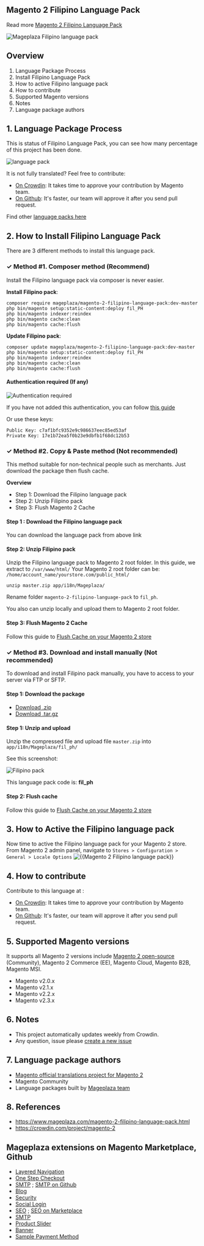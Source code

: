 ## Magento 2 Filipino Language Pack



Read more [Magento 2 Filipino Language Pack](https://www.mageplaza.com/magento-2-filipino-language-pack.html)

![Mageplaza Filipino language pack](https://i.imgur.com/qjWPj1W.png)

## Overview

1. Language Package Process
2. Install Filipino Language Pack
3. How to active Filipino language pack
4. How to contribute
5. Supported Magento versions
6. Notes
7. Language package authors

## 1. Language Package Process

This is status of Filipino Language Pack, you can see how many percentage of this project has been done.

![language pack](http://progressed.io/bar/1?title=translated)

It is not fully translated? Feel free to contribute:
- [On Crowdin](https://crowdin.com/project/magento-2): It takes time to approve your contribution by Magento team.
- [On Github](https://github.com/mageplaza/magento-2-filipino-language-pack/blob/master/HOW-TO-CONTRIBUTE.md): It's faster, our team will approve it after you send pull request.


Find other [language packs here](https://www.mageplaza.com/kb/magento-2-language-pack/)

## 2. How to Install Filipino Language Pack

There are 3 different methods to install this language pack.

### ✓ Method #1. Composer method (Recommend)
Install the Filipino language pack via composer is never easier.

**Install Filipino pack**:

```
composer require mageplaza/magento-2-filipino-language-pack:dev-master
php bin/magento setup:static-content:deploy fil_PH
php bin/magento indexer:reindex
php bin/magento cache:clean
php bin/magento cache:flush

```


**Update  Filipino pack**:

```
composer update mageplaza/magento-2-filipino-language-pack:dev-master
php bin/magento setup:static-content:deploy fil_PH
php bin/magento indexer:reindex
php bin/magento cache:clean
php bin/magento cache:flush

```

#### Authentication required (If any)

![Authentication required](https://cdn.mageplaza.com/media/general/dmryiPk.png)

If you have not added this authentication, you can follow [this guide](http://devdocs.magento.com/guides/v2.0/install-gde/prereq/connect-auth.html)

Or use these keys:

```
Public Key: c7af1bfc9352e9c986637eec85ed53af
Private Key: 17e1b72ea5f0b23e9dbfb1f68dc12b53
```



### ✓ Method #2. Copy & Paste method (Not recommended)

This method suitable for non-technical people such as merchants. Just download the package then flush cache.

**Overview**

- Step 1: Download the Filipino language pack
- Step 2: Unzip Filipino pack
- Step 3: Flush Magento 2 Cache

#### Step 1 : Download the Filipino language pack

You can download the language pack from above link

#### Step 2: Unzip Filipino pack

Unzip the Filipino language pack to Magento 2 root folder. In this guide, we extract to `/var/www/html/`
Your Magento 2 root folder can be: `/home/account_name/yourstore.com/public_html/`

```
unzip master.zip app/i18n/Mageplaza/
```

Rename folder `magento-2-filipino-language-pack` to `fil_ph`.


You also can unzip locally and upload them to Magento 2 root folder.

#### Step 3: Flush Magento 2 Cache

Follow this guide to [Flush Cache on your Magento 2 store](https://www.mageplaza.com/kb/how-flush-enable-disable-cache.html)


### ✓ Method #3. Download and install manually (Not recommended)

To download and install Filipino pack manually, you have to access to your server via FTP or SFTP.

#### Step 1: Download the package

- [Download .zip](https://github.com/mageplaza/magento-2-filipino-language-pack/archive/master.zip)
- [Download .tar.gz](https://github.com/mageplaza/magento-2-filipino-language-pack/tarball/master)

#### Step 1: Unzip and upload

Unzip the compressed file and upload file `master.zip` into `app/i18n/Mageplaza/fil_ph/`

See this screenshot:

![Filipino pack](https://cdn3.mageplaza.com/media/general/language-pack.png)

This language pack code is: **fil_ph**

#### Step 2: Flush cache

Follow this guide to [Flush Cache on your Magento 2 store](https://www.mageplaza.com/kb/how-flush-enable-disable-cache.html)


## 3. How to Active the Filipino language pack 

Now time to active the Filipino language pack for your Magento 2 store. From Magento 2 admin panel, navigate to `Stores > Configuration > General > Locale Options`
![{{Magento 2 Filipino language pack}}](https://cdn.mageplaza.com/media/general/aPSUA0l.png)


## 4. How to contribute

Contribute to this language at :
- [On Crowdin](https://crowdin.com/project/magento-2): It takes time to approve your contribution by Magento team.
- [On Github](https://github.com/mageplaza/magento-2-filipino-language-pack/blob/master/HOW-TO-CONTRIBUTE.md): It's faster, our team will approve it after you send pull request.


## 5. Supported Magento versions

It supports all Magento 2 versions include [Magento 2 open-source](https://www.mageplaza.com/download-magento/) (Community), Magento 2 Commerce (EE), Magento Cloud, Magento B2B, Magento MSI.


- Magento v2.0.x
- Magento v2.1.x
- Magento v2.2.x
- Magento v2.3.x



## 6. Notes 

- This project automatically updates weekly from Crowdin.
- Any question, issue please [create a new issue](https://github.com/mageplaza/magento-2-filipino-language-pack/issues/new)

## 7. Language package authors

- [Magento official translations project for Magento 2](https://crowdin.com/project/magento-2)
- Magento Community
- Language packages built by [Mageplaza team](https://www.mageplaza.com/)


## 8. References 

- https://www.mageplaza.com/magento-2-filipino-language-pack.html
- https://crowdin.com/project/magento-2



## Mageplaza extensions on Magento Marketplace, Github


- [Layered Navigation](https://marketplace.magento.com/mageplaza-layered-navigation-m2.html)
- [One Step Checkout](https://marketplace.magento.com/mageplaza-magento-2-one-step-checkout-extension.html)
- [SMTP](https://marketplace.magento.com/mageplaza-module-smtp.html) ; [SMTP on Github](https://github.com/mageplaza/magento-2-smtp)
- [Blog](https://github.com/mageplaza/magento-2-blog)
- [Security](https://marketplace.magento.com/mageplaza-module-security.html)
- [Social Login](https://github.com/mageplaza/magento-2-social-login)
- [SEO](https://github.com/mageplaza/magento-2-seo) ; [SEO on Marketplace](https://marketplace.magento.com/mageplaza-magento-2-seo-extension.html)
- [SMTP](https://github.com/mageplaza/magento-2-smtp)
- [Product Slider](https://github.com/mageplaza/magento-2-product-slider)
- [Banner](https://github.com/mageplaza/magento-2-banner-slider)
- [Sample Payment Method](https://github.com/mageplaza/magento-2-sample-payment-method)



